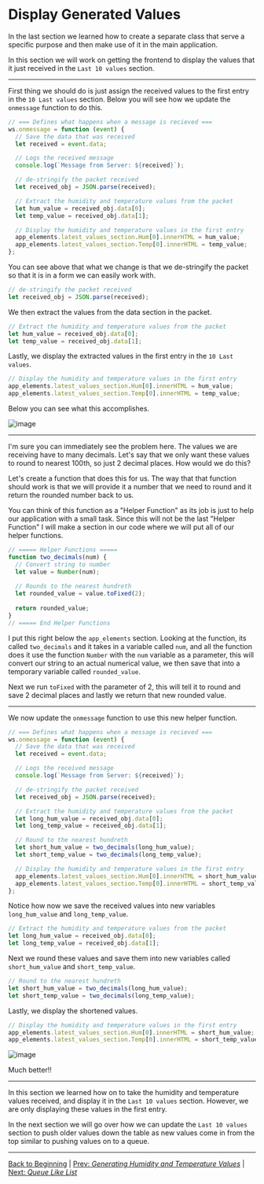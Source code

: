 # Display Generated Values

In the last section we learned how to create a separate class that serve a 
specific purpose and then make use of it in the main application. 

In this section we will work on getting the frontend to display the values 
that it just received in the `Last 10 values` section.

<hr>

First thing we should do is just assign the received values to the first entry 
in the `10 Last values` section. Below you will see how we update the 
`onmessage` function to do this.

``` javascript
// === Defines what happens when a message is recieved ===
ws.onmessage = function (event) {
  // Save the data that was received
  let received = event.data;

  // Logs the received message
  console.log(`Message from Server: ${received}`);

  // de-stringify the packet received 
  let received_obj = JSON.parse(received);

  // Extract the humidity and temperature values from the packet
  let hum_value = received_obj.data[0];
  let temp_value = received_obj.data[1];

  // Display the humidity and temperature values in the first entry
  app_elements.latest_values_section.Hum[0].innerHTML = hum_value;
  app_elements.latest_values_section.Temp[0].innerHTML = temp_value;
};
```

You can see above that what we change is that we de-stringify the packet so 
that it is in a form we can easily work with. 

``` javascript
// de-stringify the packet received 
let received_obj = JSON.parse(received);
```

We then extract the values from the data section in the packet.

``` javascript
// Extract the humidity and temperature values from the packet
let hum_value = received_obj.data[0];
let temp_value = received_obj.data[1];
```

Lastly, we display the extracted values in the first entry in the 
`10 Last values`.

``` javascript
// Display the humidity and temperature values in the first entry
app_elements.latest_values_section.Hum[0].innerHTML = hum_value;
app_elements.latest_values_section.Temp[0].innerHTML = temp_value;
```

Below you can see what this accomplishes.

![image](https://bit.ly/3szN8Vm)

<hr>

I'm sure you can immediately see the problem here. The values we are receiving 
have to many decimals. Let's say that we only want these values to round to 
nearest 100th, so just 2 decimal places. How would we do this?

Let's create a function that does this for us. The way that that function 
should work is that we will provide it a number that we need to round and it 
return the rounded number back to us.

You can think of this function as a "Helper Function" as its job is just to 
help our application with a small task. Since this will not be the last 
"Helper Function" I will make a section in our code where we will put all of 
our helper functions.

``` javascript
// ===== Helper Functions =====
function two_decimals(num) {
  // Convert string to number
  let value = Number(num);
  
  // Rounds to the nearest hundreth
  let rounded_value = value.toFixed(2);
  
  return rounded_value;
}
// ===== End Helper Functions
```

I put this right below the `app_elements` section. Looking at the function, 
its called `two_decimals` and it takes in a variable called `num`, and all the 
function does it use the function `Number` with the `num` variable as a 
parameter, this will convert our string to an actual numerical value, we then 
save that into a temporary variable called `rounded_value`. 

Next we run `toFixed` with the parameter of 2, this will tell it to round and 
save 2 decimal places and lastly we return that new rounded value.

<hr>

We now update the `onmessage` function to use this new helper function.

``` javascript
// === Defines what happens when a message is recieved ===
ws.onmessage = function (event) {
  // Save the data that was received
  let received = event.data;

  // Logs the received message
  console.log(`Message from Server: ${received}`);

  // de-stringify the packet received 
  let received_obj = JSON.parse(received);

  // Extract the humidity and temperature values from the packet
  let long_hum_value = received_obj.data[0];
  let long_temp_value = received_obj.data[1];

  // Round to the nearest hundreth
  let short_hum_value = two_decimals(long_hum_value);
  let short_temp_value = two_decimals(long_temp_value);

  // Display the humidity and temperature values in the first entry
  app_elements.latest_values_section.Hum[0].innerHTML = short_hum_value;
  app_elements.latest_values_section.Temp[0].innerHTML = short_temp_value;
};
```

Notice how now we save the received values into new variables `long_hum_value` 
and `long_temp_value`. 

``` javascript
// Extract the humidity and temperature values from the packet
let long_hum_value = received_obj.data[0];
let long_temp_value = received_obj.data[1];
```

Next we round these values and save them into new variables called 
`short_hum_value` and `short_temp_value`.

``` javascript
// Round to the nearest hundreth
let short_hum_value = two_decimals(long_hum_value);
let short_temp_value = two_decimals(long_temp_value);
```

Lastly, we display the shortened values. 

``` javascript
// Display the humidity and temperature values in the first entry
app_elements.latest_values_section.Hum[0].innerHTML = short_hum_value;
app_elements.latest_values_section.Temp[0].innerHTML = short_temp_value;
```

![image](https://bit.ly/3wsQQkR)

Much better!!

<hr>

In this section we learned how on to take the humidity and temperature values 
received, and display it in the `Last 10 values` section. However, we are only 
displaying these values in the first entry.

In the next section we will go over how we can update the `Last 10 values` 
section to push older values down the table as new values come in from the 
top similar to pushing values on to a queue.

<hr>

[Back to Beginning](/README.md) |
[Prev: *Generating Humidity and Temperature Values*](/docs/markdown/08_generating_values.md) |
[Next: *Queue Like List*](/docs/markdown/10_queue_like_list.md)